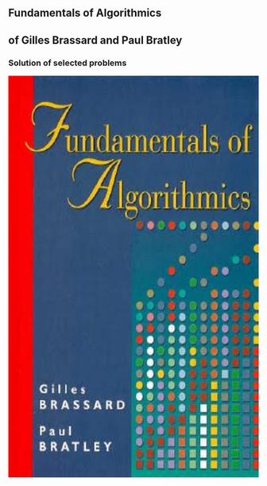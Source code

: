 <!--- FundamentalsOfAlgorithmics -->
## Fundamentals of Algorithmics 
## of Gilles Brassard and Paul Bratley
### Solution of selected problems

<p align="center">
<img src="portada.jpeg" width="578" height="808">
</p>


